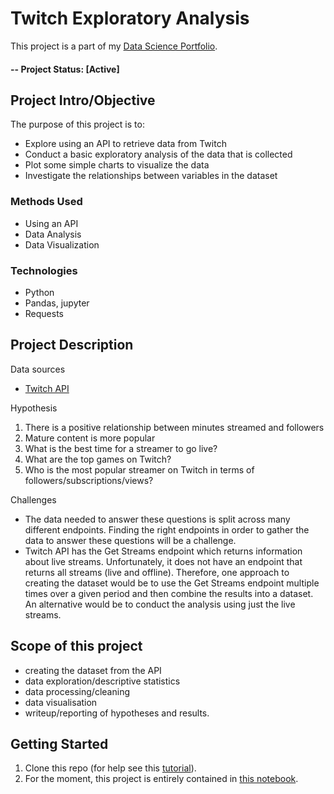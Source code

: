 # Twitch Exploratory Analysis
This project is a part of my [Data Science Portfolio](https://github.com/kai-majerus/data-science-portfolio).

#### -- Project Status: [Active]

## Project Intro/Objective
The purpose of this project is to:
* Explore using an API to retrieve data from Twitch
* Conduct a basic exploratory analysis of the data that is collected
* Plot some simple charts to visualize the data
* Investigate the relationships between variables in the dataset

### Methods Used
* Using an API
* Data Analysis
* Data Visualization

### Technologies
* Python
* Pandas, jupyter
* Requests

## Project Description
Data sources
* [Twitch API](https://dev.twitch.tv/docs/api)

Hypothesis
1. There is a positive relationship between minutes streamed and followers
2. Mature content is more popular
3. What is the best time for a streamer to go live?
4. What are the top games on Twitch?
5. Who is the most popular streamer on Twitch in terms of followers/subscriptions/views?

Challenges
* The data needed to answer these questions is split across many different endpoints. Finding the right endpoints in order to gather the data to answer these questions will be a challenge. 
* Twitch API has the Get Streams endpoint which returns information about live streams. Unfortunately, it does not have an endpoint that returns all streams (live and offline). Therefore, one approach to creating the dataset would be to use the Get Streams endpoint multiple times over a given period and then combine the results into a dataset. An alternative would be to conduct the analysis using just the live streams.

## Scope of this project
- creating the dataset from the API
- data exploration/descriptive statistics
- data processing/cleaning
- data visualisation
- writeup/reporting of hypotheses and results.

## Getting Started

1. Clone this repo (for help see this [tutorial](https://help.github.com/articles/cloning-a-repository/)).
2. For the moment, this project is entirely contained in [this notebook](https://github.com/kai-majerus/data-science-portfolio/blob/master/01-Twitch/Twitch%20Analysis.ipynb).
